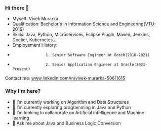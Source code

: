 ### Hi there 👋

- Myself: Vivek Murarka
- Qualification: Bachelor's in Information Science and Engineering(VTU-2016)
- Skills: Java, Python, Microservices, Eclipse Plugin, Maven, Jenkins, Docker, Kubernetes...
- Employement History: 
-                    1. Senior Software Engineer at Bosch(2016-2021)
-                    2. Senior Application Engineer at Oracle(2021-Present)
                    
Contact me: www.linkedin.com/in/vivek-murarka-50611615

### Why I'm here?
- 🔭 I’m currently working on Algorithm and Data Structures
- 🌱 I’m currently exploring programming in Java and Python
- 👯 I’m looking to collaborate on Artificial intelligence and Machine learning
- 💬 Ask me about Java and Business Logic Conversion
